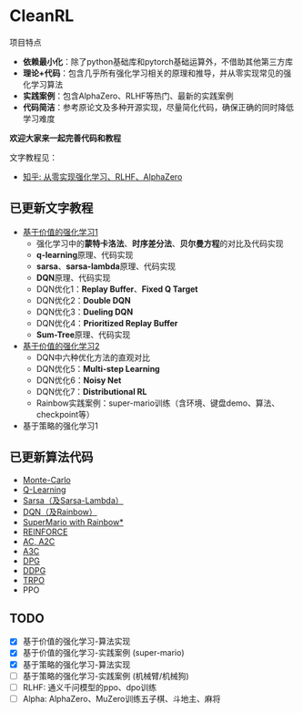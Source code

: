 # CleanRL

项目特点

* **依赖最小化**：除了python基础库和pytorch基础运算外，不借助其他第三方库
* **理论+代码**：包含几乎所有强化学习相关的原理和推导，并从零实现常见的强化学习算法
* **实践案例**：包含AlphaZero、RLHF等热门、最新的实践案例
* **代码简洁**：参考原论文及多种开源实现，尽量简化代码，确保正确的同时降低学习难度

**欢迎大家来一起完善代码和教程**

文字教程见：

* [知乎: 从零实现强化学习、RLHF、AlphaZero](https://zhuanlan.zhihu.com/p/672591581)

## 已更新文字教程

* [基于价值的强化学习1](https://zhuanlan.zhihu.com/p/673543350)
    * 强化学习中的**蒙特卡洛法**、**时序差分法**、**贝尔曼方程**的对比及代码实现
    * **q-learning**原理、代码实现
    * **sarsa**、**sarsa-lambda**原理、代码实现
    * **DQN**原理、代码实现
    * DQN优化1：**Replay Buffer**、**Fixed Q Target**
    * DQN优化2：**Double DQN**
    * DQN优化3：**Dueling DQN**
    * DQN优化4：**Prioritized Replay Buffer**
    * **Sum-Tree**原理、代码实现
* [基于价值的强化学习2](https://zhuanlan.zhihu.com/p/677135856)
    * DQN中六种优化方法的直观对比
    * DQN优化5：**Multi-step Learning**
    * DQN优化6：**Noisy Net**
    * DQN优化7：**Distributional RL**
    * Rainbow实践案例：super-mario训练（含环境、键盘demo、算法、checkpoint等）
* 基于策略的强化学习1

## 已更新算法代码

* [Monte-Carlo](Experiments/run_mc_cartpole.py)
* [Q-Learning](CleanRL/algorithms/q_learning)
* [Sarsa（及Sarsa-Lambda）](CleanRL/algorithms/sarsa)
* [DQN（及Rainbow）](CleanRL/algorithms/dqn)
* [SuperMario with Rainbow*](Examples/super_mario)
* [REINFORCE](CleanRL/algorithms/reinforce)
* [AC, A2C](CleanRL/algorithms/ac_a2c)
* [A3C](CleanRL/algorithms/a3c)
* [DPG](CleanRL/algorithms/dpg_ddpg)
* [DDPG](CleanRL/algorithms/dpg_ddpg)
* [TRPO](CleanRL/algorithms/trpo)
* PPO

## TODO

- [x] 基于价值的强化学习-算法实现
- [x] 基于价值的强化学习-实践案例 (super-mario)
- [x] 基于策略的强化学习-算法实现
- [ ] 基于策略的强化学习-实践案例 (机械臂/机械狗)
- [ ] RLHF: 通义千问模型的ppo、dpo训练
- [ ] Alpha: AlphaZero、MuZero训练五子棋、斗地主、麻将